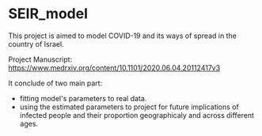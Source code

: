 # SEIR_model

This project is aimed to model COVID-19 and its ways of spread in the country of Israel.

Project Manuscript: https://www.medrxiv.org/content/10.1101/2020.06.04.20112417v3

It conclude of two main part:
- fitting model's parameters to real data.
- using the estimated parameters to project for future implications of infected people and their proportion geographicaly and across different ages.
